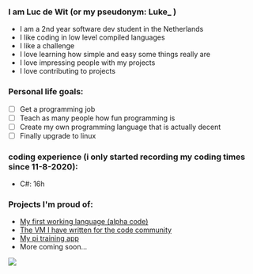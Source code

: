 ### I am Luc de Wit (or my pseudonym: Luke_ )

- I am a 2nd year software dev student in the Netherlands
- I like coding in low level compiled languages
- I like a challenge
- I love learning how simple and easy some things really are
- I love impressing people with my projects
- I love contributing to projects

### Personal life goals:
- [ ] Get a programming job
- [ ] Teach as many people how fun programming is
- [ ] Create my own programming language that is actually decent
- [ ] Finally upgrade to linux

### coding experience (i only started recording my coding times since 11-8-2020):
- C#: 16h 

### Projects I'm proud of:
- [My first working language (alpha code)](https://github.com/justlucdewit/alphaV4)
- [The VM I have written for the code community](https://github.com/CCodeCommunity/CCVM)
- [My pi training app](https://justlucdewit.github.io/pitrainer/)
- More coming soon...

<img src="https://github-readme-stats.vercel.app/api?username=justlucdewit&&show_icons=true"/>
